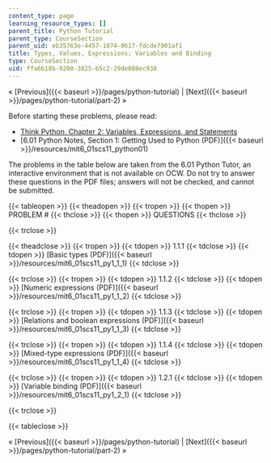 ```yaml
---
content_type: page
learning_resource_types: []
parent_title: Python Tutorial
parent_type: CourseSection
parent_uid: eb35763e-4457-1074-0617-fdcde7901af1
title: Types, Values, Expressions; Variables and Binding
type: CourseSection
uid: ffa6b18b-9208-3825-b5c2-29de088ec938
---
```


« [Previous]({{< baseurl >}}/pages/python-tutorial) | [Next]({{< baseurl >}}/pages/python-tutorial/part-2) »

Before starting these problems, please read:

*   [Think Python, Chapter 2: Variables, Expressions, and Statements](http://www.greenteapress.com/thinkpython/html/book003.html)
*   [6.01 Python Notes, Section 1: Getting Used to Python (PDF)]({{< baseurl >}}/resources/mit6_01scs11_python01)

The problems in the table below are taken from the 6.01 Python Tutor, an interactive environment that is not available on OCW. Do not try to answer these questions in the PDF files; answers will not be checked, and cannot be submitted.

{{< tableopen >}}
{{< theadopen >}}
{{< tropen >}}
{{< thopen >}}
PROBLEM #
{{< thclose >}}
{{< thopen >}}
QUESTIONS
{{< thclose >}}

{{< trclose >}}

{{< theadclose >}}
{{< tropen >}}
{{< tdopen >}}
1.1.1
{{< tdclose >}}
{{< tdopen >}}
[Basic types (PDF)]({{< baseurl >}}/resources/mit6_01scs11_py1_1_1)
{{< tdclose >}}

{{< trclose >}}
{{< tropen >}}
{{< tdopen >}}
1.1.2
{{< tdclose >}}
{{< tdopen >}}
[Numeric expressions (PDF)]({{< baseurl >}}/resources/mit6_01scs11_py1_1_2)
{{< tdclose >}}

{{< trclose >}}
{{< tropen >}}
{{< tdopen >}}
1.1.3
{{< tdclose >}}
{{< tdopen >}}
[Relations and boolean expressions (PDF)]({{< baseurl >}}/resources/mit6_01scs11_py1_1_3)
{{< tdclose >}}

{{< trclose >}}
{{< tropen >}}
{{< tdopen >}}
1.1.4
{{< tdclose >}}
{{< tdopen >}}
[Mixed-type expressions (PDF)]({{< baseurl >}}/resources/mit6_01scs11_py1_1_4)
{{< tdclose >}}

{{< trclose >}}
{{< tropen >}}
{{< tdopen >}}
1.2.1
{{< tdclose >}}
{{< tdopen >}}
[Variable binding (PDF)]({{< baseurl >}}/resources/mit6_01scs11_py1_2_1)
{{< tdclose >}}

{{< trclose >}}

{{< tableclose >}}

« [Previous]({{< baseurl >}}/pages/python-tutorial) | [Next]({{< baseurl >}}/pages/python-tutorial/part-2) »